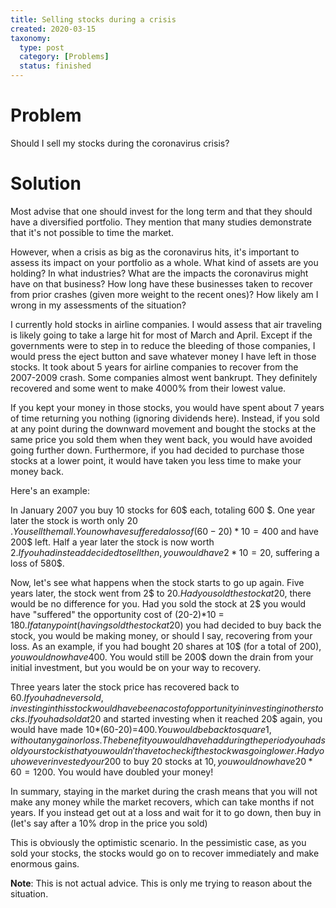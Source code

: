 ```yaml
---
title: Selling stocks during a crisis
created: 2020-03-15
taxonomy:
  type: post
  category: [Problems]
  status: finished
---
```


# Problem
Should I sell my stocks during the coronavirus crisis?

# Solution
Most advise that one should invest for the long term and that they should have a diversified portfolio. They mention that many studies demonstrate that it's not possible to time the market.

However, when a crisis as big as the coronavirus hits, it's important to assess its impact on your portfolio as a whole. What kind of assets are you holding? In what industries? What are the impacts the coronavirus might have on that business? How long have these businesses taken to recover from prior crashes (given more weight to the recent ones)? How likely am I wrong in my assessments of the situation?

I currently hold stocks in airline companies. I would assess that air traveling is likely going to take a large hit for most of March and April. Except if the governments were to step in to reduce the bleeding of those companies, I would press the eject button and save whatever money I have left in those stocks. It took about 5 years for airline companies to recover from the 2007-2009 crash. Some companies almost went bankrupt. They definitely recovered and some went to make 4000% from their lowest value.

If you kept your money in those stocks, you would have spent about 7 years of time returning you nothing (ignoring dividends here). Instead, if you sold at any point during the downward movement and bought the stocks at the same price you sold them when they went back, you would have avoided going further down. Furthermore, if you had decided to purchase those stocks at a lower point, it would have taken you less time to make your money back.

Here's an example:

In January 2007 you buy 10 stocks for 60$ each, totaling 600 $. One year later the stock is worth only 20 $. You sell them all. You now have suffered a loss of (60-20)*10 = 400$ and have 200$ left. Half a year later the stock is now worth 2$. If you had instead decided to sell then, you would have 2*10 = 20$, suffering a loss of 580$.

Now, let's see what happens when the stock starts to go up again. Five years later, the stock went from 2$ to 20$. Had you sold the stock at 20$, there would be no difference for you. Had you sold the stock at 2$ you would have "suffered" the opportunity cost of (20-2)*10 = 180$. If at any point (having sold the stock at 20$) you had decided to buy back the stock, you would be making money, or should I say, recovering from your loss. As an example, if you had bought 20 shares at 10$ (for a total of 200$), you would now have 400$. You would still be 200$ down the drain from your initial investment, but you would be on your way to recovery.

Three years later the stock price has recovered back to 60$. If you had never sold, investing in this stock would have been a cost of opportunity in investing in other stocks. If you had sold at 20$ and started investing when it reached 20$ again, you would have made 10*(60-20)=400$. You would be back to square 1, without any gain or loss. The benefit you would have had during the period you had sold your stock is that you wouldn't have to check if the stock was going lower. Had you however invested your 200$ to buy 20 stocks at 10$, you would now have 20*60=1200$. You would have doubled your money!

In summary, staying in the market during the crash means that you will not make any money while the market recovers, which can take months if not years. If you instead get out at a loss and wait for it to go down, then buy in (let's say after a 10% drop in the price you sold)

This is obviously the optimistic scenario. In the pessimistic case, as you sold your stocks, the stocks would go on to recover immediately and make enormous gains.

**Note**: This is not actual advice. This is only me trying to reason about the situation.
